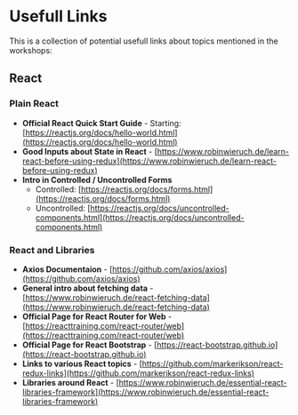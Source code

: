 # Usefull Links

This is a collection of potential usefull links about topics mentioned in the workshops:

## React

### Plain React
* **Official React Quick Start Guide** - Starting: [https://reactjs.org/docs/hello-world.html](https://reactjs.org/docs/hello-world.html)
* **Good Inputs about State in React** - [https://www.robinwieruch.de/learn-react-before-using-redux](https://www.robinwieruch.de/learn-react-before-using-redux)
* **Intro in Controlled / Uncontrolled Forms**
  * Controlled: [https://reactjs.org/docs/forms.html](https://reactjs.org/docs/forms.html)
  * Uncontrolled: [https://reactjs.org/docs/uncontrolled-components.html](https://reactjs.org/docs/uncontrolled-components.html)
 
### React and Libraries  
* **Axios Documentaion** - [https://github.com/axios/axios](https://github.com/axios/axios)
* **General intro about fetching data** - [https://www.robinwieruch.de/react-fetching-data](https://www.robinwieruch.de/react-fetching-data)
* **Official Page for React Router for Web** - [https://reacttraining.com/react-router/web](https://reacttraining.com/react-router/web)
* **Official Page for React Bootstrap** - [https://react-bootstrap.github.io](https://react-bootstrap.github.io)
* **Links to various React topics** - [https://github.com/markerikson/react-redux-links](https://github.com/markerikson/react-redux-links)
* **Libraries around React** - [https://www.robinwieruch.de/essential-react-libraries-framework](https://www.robinwieruch.de/essential-react-libraries-framework)
  
